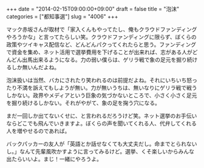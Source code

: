 +++
date = "2014-02-15T09:00:00+09:00"
draft = false
title = "泡沫"
categories = ["都知事選"]
slug = "4006"
+++

マック赤坂さんが取材で「家入くんもやってたし、俺もクラウドファンディングやろうかな」と言ってたらしい笑。クラウドファンディングに限らず、ぼくらの政策やツイキャス配信など、どんどんパクってくれたらと思う。ファンディングで資金を集め、ネット活用で選挙費用を下げることが出来れば、志がある人がどんどん出馬出来るようになる。力の弱い僕らは、ゲリラ戦で象の足元を掘り続けるしか無いんだよね。

泡沫扱いは当然、バカにされたり笑われるのは前提だよね。それにいちいち怒ったり不満を訴えてもしようが無い。力が無いうちは、無いなりにゲリラ戦で戦うしかない。政界やメディアという巨象の気づかないところで、小さく小さく足元を掘り続けるしかない。それがやがて、象の足を掬う穴になる。

まだ一回しか出てないくせに、と言われるだろうけど笑。ネット選挙のお手伝いならどこでも飛んでいきますよ。ぼくらの声を聞いてくれる人、代弁してくれる人を増やせるのであれば。

バックパッカーの友人が「英語とか話せなくても大丈夫だし。命までとられないし。」なんて先輩風吹かすように言ってみるけど。選挙、くそ楽しいからみんな出たらいいよ。まじ！一緒にやろうよ。
